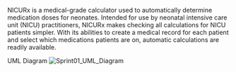 NICURx is a medical-grade calculator used to automatically determine medication doses for neonates. Intended for use by 
neonatal intensive care unit (NICU) practitioners, NICURx makes checking all calculations for NICU patients simpler. With its abilities to create
a medical record for each patient and select which medications patients are on, automatic calculations are readily available.

UML Diagram
![Sprint01_UML_Diagram](https://github.com/LDELZ/nicurx/assets/107493086/3cdf9b53-827d-453d-9122-bf4fcd56df77)

